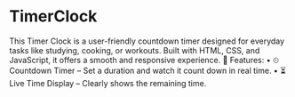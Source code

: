 # TimerClock
This Timer Clock is a user-friendly countdown timer designed for everyday tasks like studying, cooking, or workouts. Built with HTML, CSS, and JavaScript, it offers a smooth and responsive experience.
🔹 Features:
	•	⏲ Countdown Timer – Set a duration and watch it count down in real time.
	•	⏳ Live Time Display – Clearly shows the remaining time.
	
